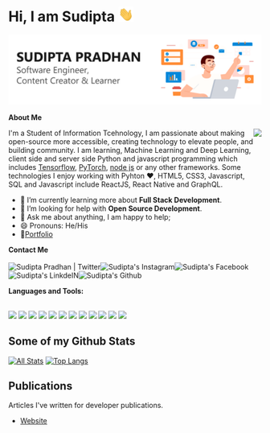 # Hi, I am Sudipta <img src="https://raw.githubusercontent.com/ABSphreak/ABSphreak/master/gifs/Hi.gif" width="30px" style="max-width:100%;"></h1>

<img src="./assets/banner.png" alt="Sudipta Pradhan - software engineer, content creator and Learner alongside a cartoon illustration">

**About Me**

<img src="https://media.giphy.com/media/xonOzxf2M8hNu/giphy.gif" align="right" height="150">

I'm a Student of Information Tcehnology, I am passionate about making open-source more accessible, creating technology to elevate people, and building community. I am learning, Machine Learning and Deep Learning, client side and server side Python and javascript programming which includes [Tensorflow](https://www.tensorflow.org/), [PyTorch](https://pytorch.org/), [node js](https://nodejs.org/) or any other frameworks. Some technologies I enjoy working with Pyhton ❤, HTML5, CSS3, Javascript, SQL and Javascript include ReactJS, React Native and GraphQL.

- 🌱 I’m currently learning more about <b>Full Stack Development</b>.
- 🤔 I’m looking for help with <b>Open Source Development</b>.
- 💬 Ask me about anything, I am happy to help;
- 😄 Pronouns: He/His
- 📝[Portfolio](https://www.sudiptapradhan.digital/p/about.html)

**Contact Me**
</br>
</br>
<a href="https://twitter.com/SudiptaPradha20">
<img align="left" alt="Sudipta Pradhan | Twitter" src="https://img.shields.io/badge/Twitter-1DA1F2?style=for-the-badge&logo=twitter&logoColor=white" />
</a>
<a href="https://www.instagram.com/_dustusp_/">
<img align="left" alt="Sudipta's Instagram" src="https://img.shields.io/badge/Instagram-E4405F?style=for-the-badge&logo=instagram&logoColor=white" />
</a>
<a href="https://www.facebook.com/dustu95">
<img align="left" alt="Sudipta's Facebook" src="https://img.shields.io/badge/Facebook-1877F2?style=for-the-badge&logo=facebook&logoColor=white" />
</a>
<a href="https://www.linkedin.com/in/sudipta-pradhan/">
<img align="left" alt="Sudipta's LinkdeIN" src="https://img.shields.io/badge/LinkedIn-0077B5?style=for-the-badge&logo=linkedin&logoColor=white" />
</a>
<a href="https://github.com/sudipta9">
<img align="left" alt="Sudipta's Github" src="https://img.shields.io/badge/GitHub-100000?style=for-the-badge&logo=github&logoColor=white" />
</a>
</br>
</br>

**Languages and Tools:**
</br>
</br>

<a href="#"><img src="https://img.shields.io/badge/JavaScript-323330?style=for-the-badge&logo=javascript&logoColor=F7DF1E" /></a>
<a href="#"><img src="https://img.shields.io/badge/Node.js-43853D?style=for-the-badge&logo=node.js&logoColor=white" /></a>
<a href="#"><img src="https://img.shields.io/badge/HTML5-E34F26?style=for-the-badge&logo=html5&logoColor=white" /></a>
<a href="#"><img src="https://img.shields.io/badge/CSS3-1572B6?style=for-the-badge&logo=css3&logoColor=white" /></a>
<a href="#"><img src="https://img.shields.io/badge/Python-14354C?style=for-the-badge&logo=python&logoColor=white" /></a>
<a href="#"><img src="https://img.shields.io/badge/Sass-092E20?style=for-the-badge&logo=Sass&logoColor=white" /></a>
<a href="#"><img src="https://img.shields.io/badge/React-20232A?style=for-the-badge&logo=react&logoColor=61DAFB" /></a>
<a href="#"><img src="https://img.shields.io/badge/jQuery-0769AD?style=for-the-badge&logo=jquery&logoColor=white" /></a>
<a href="#"><img  src="https://img.shields.io/badge/Redux-593D88?style=for-the-badge&logo=redux&logoColor=white" /></a>
<a href="#"><img src="https://img.shields.io/badge/Bootstrap-563D7C?style=for-the-badge&logo=bootstrap&logoColor=white" /></a>
<a href="#"><img src="https://img.shields.io/badge/Express.js-404D59?style=for-the-badge" /></a>
<a href="#"><img height="30" src="https://img.shields.io/badge/MongoDB-4EA94B?style=for-the-badge&logo=mongodb&logoColor=white" /></a>

## Some of my Github Stats

[![All Stats](https://github-readme-stats-axpwmfcg3.vercel.app/api?username=sudipta9&show_icons=true&include_all_commits=true&count_private=true&hide=contribs)](https://github.com/sudipta9)
[![Top Langs](https://github-readme-stats-axpwmfcg3.vercel.app/api/top-langs/?username=sudipta9&layout=compact)](https://github.com/sudipta9)

## Publications

Articles I've written for developer publications.

- [Website](https://www.sudiptapradhan.digital)
